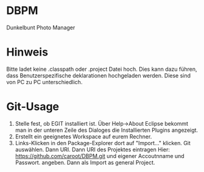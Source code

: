 DBPM
====

Dunkelbunt Photo Manager

Hinweis
=======
Bitte ladet keine .classpath oder .project Datei hoch.
Dies kann dazu führen, dass Benutzerspezifische deklarationen hochgeladen werden.
Diese sind von PC zu PC unterschiedlich.

Git-Usage
=========
1. Stelle fest, ob EGIT installiert ist.
Über Help->About Eclipse bekommt man in der unteren Zeile des Dialoges die Installierten Plugins angezeigt.
2. Erstellt ein geeignetes Workspace auf eurem Rechner.
3. Links-Klicken in den Package-Explorer dort auf "Import..." klicken. Git auswählen. Dann URI. Dann URI des Projektes eintragen
   Hier: https://github.com/caroot/DBPM.git und eigener Accoutnname und Passwort. angeben. Dann als Import as general Project.
